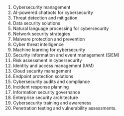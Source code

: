 1. Cybersecurity management
2. AI-powered chatbots for cybersecurity
3. Threat detection and mitigation
4. Data security solutions
5. Natural language processing for cybersecurity
6. Network security strategies
7. Malware protection and prevention
8. Cyber threat intelligence
9. Machine learning for cybersecurity
10. Security information and event management (SIEM)
11. Risk assessment in cybersecurity
12. Identity and access management (IAM)
13. Cloud security management
14. Endpoint protection solutions
15. Cybersecurity audits and compliance
16. Incident response planning
17. Information security governance
18. Enterprise security architecture
19. Cybersecurity training and awareness
20. Penetration testing and vulnerability assessments.
